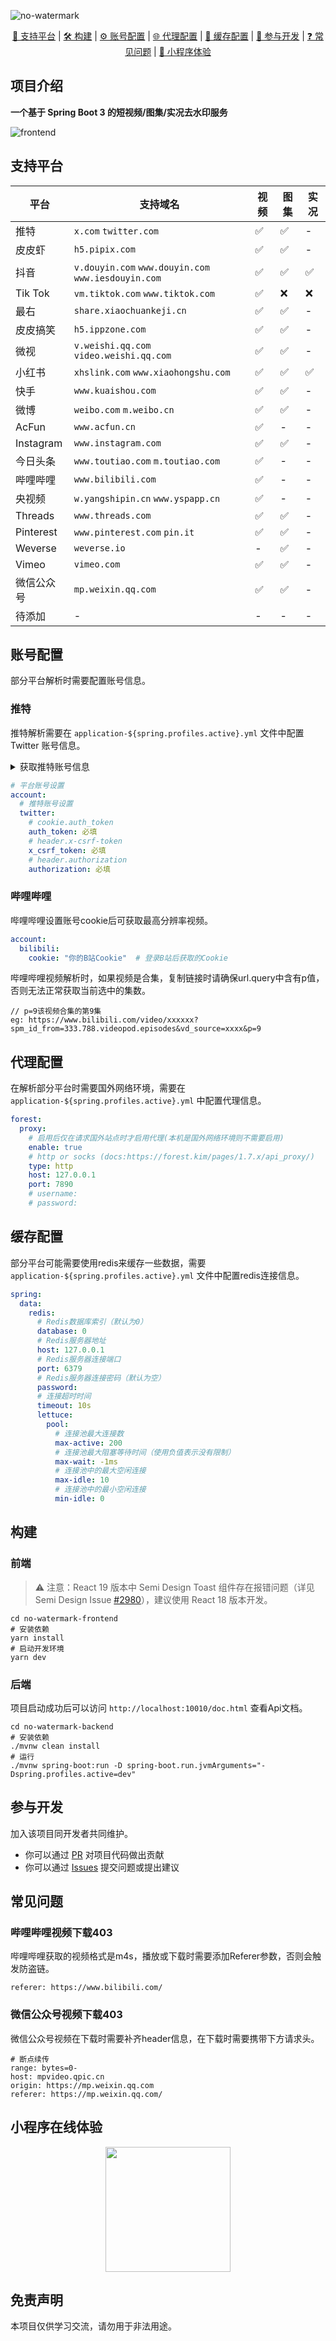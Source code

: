 ![no-watermark](https://socialify.git.ci/LauZzL/no-watermark/image?custom_description=%E5%9F%BA%E4%BA%8E+Spring+Boot+3+%E7%9A%84%E7%9F%AD%E8%A7%86%E9%A2%91%2F%E5%9B%BE%E9%9B%86%E5%8E%BB%E6%B0%B4%E5%8D%B0%E6%9C%8D%E5%8A%A1&custom_language=Spring+Boot&description=1&font=Inter&forks=1&language=1&name=1&owner=1&pattern=Circuit+Board&stargazers=1&theme=Auto)

<p align="center">
<p align="center">
<a href="#支持平台">🎯 支持平台</a> |
<a href="#构建">🛠️ 构建</a> |
<a href="#账号配置">⚙️ 账号配置</a> |
<a href="#代理配置">🌐 代理配置</a> |
<a href="#缓存配置">💾 缓存配置</a> |
<a href="#参与开发">👥 参与开发</a> |
<a href="#常见问题">❓️ 常见问题</a> |
<a href="#小程序在线体验">📱 小程序体验</a>
</p>



## 项目介绍

**一个基于 Spring Boot 3 的短视频/图集/实况去水印服务**

![frontend](/screenshot/shots.png)



## 支持平台

| 平台       | 支持域名                                            | 视频 | 图集 | 实况 |
| ---------- | --------------------------------------------------- | ---- | ---- | ---- |
| 推特       | `x.com` `twitter.com`                               | ✅    | ✅    | -    |
| 皮皮虾     | `h5.pipix.com`                                      | ✅    | ✅    | -    |
| 抖音       | `v.douyin.com` `www.douyin.com` `www.iesdouyin.com` | ✅    | ✅    | ✅    |
| Tik Tok    | `vm.tiktok.com` `www.tiktok.com`                    | ✅    | ❌️    | ❌️    |
| 最右       | `share.xiaochuankeji.cn`                            | ✅    | ✅    | -    |
| 皮皮搞笑   | `h5.ippzone.com`                                    | ✅    | ✅    | -    |
| 微视       | `v.weishi.qq.com` `video.weishi.qq.com`             | ✅    | ✅    | -    |
| 小红书     | `xhslink.com` `www.xiaohongshu.com`                 | ✅    | ✅    | ✅    |
| 快手       | `www.kuaishou.com`                                  | ✅    | ✅    | -    |
| 微博       | `weibo.com` `m.weibo.cn`                            | ✅    | ✅    | -    |
| AcFun      | `www.acfun.cn`                                      | ✅    | -    | -    |
| Instagram  | `www.instagram.com`                                 | ✅    | ✅    | -    |
| 今日头条   | `www.toutiao.com`  `m.toutiao.com`                  | ✅    | -    | -    |
| 哔哩哔哩   | `www.bilibili.com`                                  | ✅    | -    | -    |
| 央视频     | `w.yangshipin.cn`  `www.yspapp.cn`                  | ✅    | -    | -    |
| Threads    | `www.threads.com`                                   | ✅    | ✅    | -    |
| Pinterest  | `www.pinterest.com` `pin.it`                        | ✅    | ✅    | -    |
| Weverse    | `weverse.io`                                        | -    | ✅    | -    |
| Vimeo      | `vimeo.com`                                         | ✅    | ✅    | -    |
| 微信公众号 | `mp.weixin.qq.com`                                  | ✅    | ✅    | -    |
| 待添加     | -                                                   | -    | -    | -    |

## 账号配置

部分平台解析时需要配置账号信息。

### 推特

推特解析需要在 `application-${spring.profiles.active}.yml` 文件中配置 Twitter 账号信息。

<details>
<summary>获取推特账号信息</summary>

1. 首先需要在浏览器登录Twitter账号。
2. `F12` 或 `Ctrl+Shift+I` 打开开发者工具，选择`Network`标签。
3. `F5` 或 `Ctrl+R` 刷新页面。
4. 在`Network`标签中，`Ctrl+F` 搜索 `live_pipeline/update_subscriptions`。
5. 点击 `live_pipeline/update_subscriptions`，在 `Request Headers` 标签，找到 `x-csrf-token`、`Cookie`、`Authorization` 参数，复制上方yaml中需要的参数值并将其填入配置文件中。

![](/screenshot/tw-1.png)

</details>


```yaml
# 平台账号设置
account:
  # 推特账号设置
  twitter:
    # cookie.auth_token
    auth_token: 必填
    # header.x-csrf-token
    x_csrf_token: 必填
    # header.authorization
    authorization: 必填
```

### 哔哩哔哩

哔哩哔哩设置账号cookie后可获取最高分辨率视频。

```yaml
account:
  bilibili:
    cookie: "你的B站Cookie"  # 登录B站后获取的Cookie
```

哔哩哔哩视频解析时，如果视频是合集，复制链接时请确保url.query中含有p值，否则无法正常获取当前选中的集数。

```
// p=9该视频合集的第9集
eg: https://www.bilibili.com/video/xxxxxx?spm_id_from=333.788.videopod.episodes&vd_source=xxxx&p=9
```


## 代理配置

在解析部分平台时需要国外网络环境，需要在 `application-${spring.profiles.active}.yml` 中配置代理信息。

```yaml
forest:
  proxy:
    # 启用后仅在请求国外站点时才启用代理(本机是国外网络环境则不需要启用)
    enable: true
    # http or socks (docs:https://forest.kim/pages/1.7.x/api_proxy/)
    type: http
    host: 127.0.0.1
    port: 7890
    # username:
    # password:
```

## 缓存配置

部分平台可能需要使用redis来缓存一些数据，需要 `application-${spring.profiles.active}.yml` 文件中配置redis连接信息。

```yaml
spring:
  data:
    redis:
      # Redis数据库索引（默认为0）
      database: 0
      # Redis服务器地址
      host: 127.0.0.1
      # Redis服务器连接端口
      port: 6379
      # Redis服务器连接密码（默认为空）
      password:
      # 连接超时时间
      timeout: 10s
      lettuce:
        pool:
          # 连接池最大连接数
          max-active: 200
          # 连接池最大阻塞等待时间（使用负值表示没有限制）
          max-wait: -1ms
          # 连接池中的最大空闲连接
          max-idle: 10
          # 连接池中的最小空闲连接
          min-idle: 0
```



## 构建

### 前端

> ⚠️ 注意：React 19 版本中 Semi Design Toast 组件存在报错问题（详见 Semi Design Issue [#2980](https://github.com/DouyinFE/semi-design/issues/2980)），建议使用 React 18 版本开发。

```shell
cd no-watermark-frontend
# 安装依赖
yarn install
# 启动开发环境
yarn dev
```

### 后端

项目启动成功后可以访问 `http://localhost:10010/doc.html` 查看Api文档。

```shell
cd no-watermark-backend
# 安装依赖
./mvnw clean install
# 运行
./mvnw spring-boot:run -D spring-boot.run.jvmArguments="-Dspring.profiles.active=dev"
```



## 参与开发

加入该项目同开发者共同维护。

- 你可以通过 [PR](https://github.com/LauZzL/no-watermark/pulls) 对项目代码做出贡献
- 你可以通过 [Issues](https://github.com/LauZzL/no-watermark/issues) 提交问题或提出建议

## 常见问题

### **哔哩哔哩视频下载403**

哔哩哔哩获取的视频格式是m4s，播放或下载时需要添加Referer参数，否则会触发防盗链。

```
referer: https://www.bilibili.com/
```

### **微信公众号视频下载403**

微信公众号视频在下载时需要补齐header信息，在下载时需要携带下方请求头。

```
# 断点续传
range: bytes=0-
host: mpvideo.qpic.cn
origin: https://mp.weixin.qq.com
referer: https://mp.weixin.qq.com/
```




## 小程序在线体验

<div align="center" >
<img style="display: block; margin: 0 auto; " src="https://iili.io/FtOBlkX.jpg" width="200" height="200" />
</div>


## 免责声明

本项目仅供学习交流，请勿用于非法用途。